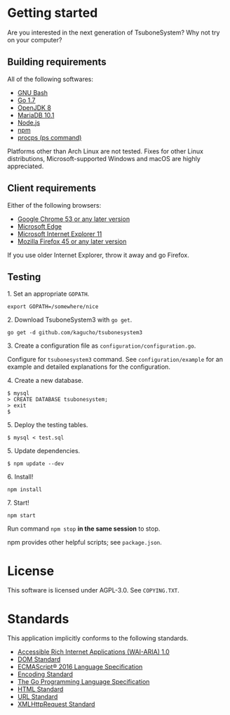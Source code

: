 # Getting started

Are you interested in the next generation of TsuboneSystem? Why not try on your
computer?

## Building requirements
All of the following softwares:

* [GNU Bash](https://www.gnu.org/software/bash/)
* [Go 1.7](https://golang.org/)
* [OpenJDK 8](http://openjdk.java.net/)
* [MariaDB 10.1](https://mariadb.org/)
* [Node.js](https://nodejs.org/)
* [npm](https://npmjs.com/)
* [procps (ps command)](https://gitlab.com/procps-ng/procps)

Platforms other than Arch Linux are not tested. Fixes for other Linux
distributions, Microsoft-supported Windows and macOS are highly appreciated.

## Client requirements
Either of the following browsers:

* [Google Chrome 53 or any later version](https://www.google.com/chrome/browser/)
* [Microsoft Edge](https://www.microsoft.com/ja-jp/windows/microsoft-edge)
* [Microsoft Internet Explorer 11](https://support.microsoft.com/ja-jp/products/internet-explorer)
* [Mozilla Firefox 45 or any later version](https://www.mozilla.org/en-US/firefox/)

If you use older Internet Explorer, throw it away and go Firefox.

## Testing
1\. Set an appropriate `GOPATH`.

```
export GOPATH=/somewhere/nice
```

2\. Download TsuboneSystem3 with `go get`.

```
go get -d github.com/kagucho/tsubonesystem3
```

3\. Create a configuration file as `configuration/configuration.go`.

Configure for `tsubonesystem3` command. See `configuration/example` for an
example and detailed explanations for the configuration.

4\. Create a new database.

```
$ mysql
> CREATE DATABASE tsubonesystem;
> exit
$
```

5\. Deploy the testing tables.

```
$ mysql < test.sql
```

5\. Update dependencies.

```
$ npm update --dev
```

6\. Install!

```
npm install
```

7\. Start!

```
npm start
```

Run command `npm stop` __in the same session__ to stop.

npm provides other helpful scripts; see `package.json`.

# License
This software is licensed under AGPL-3.0. See `COPYING.TXT`.

# Standards
This application implicitly conforms to the following standards.

* [Accessible Rich Internet Applications (WAI-ARIA) 1.0](https://www.w3.org/TR/2014/REC-wai-aria-20140320/)
* [DOM Standard](https://dom.spec.whatwg.org/)
* [ECMAScript® 2016 Language Specification](http://www.ecma-international.org/ecma-262/7.0/index.html)
* [Encoding Standard](https://encoding.spec.whatwg.org/)
* [The Go Programming Language Specification](https://golang.org/ref/spec)
* [HTML Standard](https://html.spec.whatwg.org/)
* [URL Standard](https://url.spec.whatwg.org/)
* [XMLHttpRequest Standard](https://xhr.spec.whatwg.org/)
